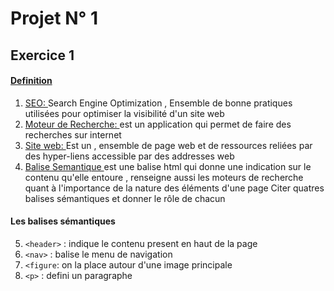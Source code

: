 # Projet N° 1 

## Exercice 1 

#### <u>Definition</u>
   1. <u>SEO: </u> Search Engine Optimization , Ensemble de bonne pratiques utilisées pour optimiser la visibilité d'un site web 
   2. <u>Moteur de Recherche:  </u> est un  application qui permet de faire des recherches sur internet 
   3. <u>Site web: </u> Est un , ensemble de page web et de ressources reliées par des hyper-liens accessible par des addresses web 
   4. <u>Balise Semantique </u> est une balise html qui donne une indication sur le contenu qu'elle entoure , renseigne aussi les moteurs de recherche quant à l'importance de la nature des éléments d'une page 
   Citer quatres balises sémantiques et donner le rôle de chacun 


   #### Les balises sémantiques 
   5. `<header>` : indique le contenu present en haut de la page 
   6. `<nav>` : balise le menu de navigation
   7. `<figure`: on la place autour d'une image principale 
   8. `<p>` : defini un paragraphe